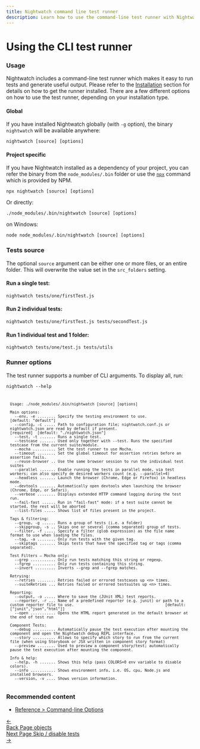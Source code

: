 ```yaml
---
title: Nightwatch command line test runner  
description: Learn how to use the command-line test runner with Nightwatch
---
```


<div class="page-header"><h1>Using the CLI test runner</h1></div>

### Usage
Nightwatch includes a command-line test runner which makes it easy to run tests and generate useful output. Please refer to the [Installation](https://nightwatchjs.org/guide/quickstarts/create-and-run-a-nightwatch-test.html) section for details on how to get the runner installed. There are a few different options on how to use the test runner, depending on your installation type.

#### Global
If you have installed Nightwatch globally (with `-g` option), the binary `nightwatch` will be available anywhere:

<pre><code class="language-bash">nightwatch [source] [options]</code></pre>

#### Project specific
If you have Nightwatch installed as a dependency of your project, you can refer the binary from the `node_modules/.bin` folder or use the [`npx`](https://www.npmjs.com/package/npx) command which is provided by NPM.

<pre><code class="language-bash">npx nightwatch [source] [options]</code></pre>

Or directly:
<pre><code class="language-bash">./node_modules/.bin/nightwatch [source] [options]</code></pre>

on Windows:
<pre><code class="language-bash">node node_modules/.bin/nightwatch [source] [options]</code></pre>

### Tests source
The optional `source` argument can be either one or more files, or an entire folder. This will overwrite the value set in the `src_folders` setting.

#### Run a single test:

<pre><code class="language-bash">nightwatch tests/one/firstTest.js</code></pre>

#### Run 2 individual tests:
<pre><code class="language-bash">nightwatch tests/one/firstTest.js tests/secondTest.js</code></pre>

#### Run 1 individual test and 1 folder:
<pre><code class="language-bash">nightwatch tests/one/test.js tests/utils</code></pre>

### Runner options

The test runner supports a number of CLI arguments. To display all, run:

<pre><code class="language-bash">nightwatch --help</code></pre>

<pre class="hide-indicator" style="font-size: 12px; padding: 10px"><code class="language-bash">
Usage: ./node_modules/.bin/nightwatch [source] [options]

Main options:
  --env, -e ........ Specify the testing environment to use.                                                                                     [default: "default"]
  --config, -c ..... Path to configuration file; nightwatch.conf.js or nightwatch.json are read by default if present.                           [required]  [default: "./nightwatch.json"]
  --test, -t ....... Runs a single test.                                                                                                       
  --testcase ....... Used only together with --test. Runs the specified testcase from the current suite/module.                                
  --mocha .......... Set the test runner to use Mocha.                                                                                         
  --timeout ........ Set the global timeout for assertion retries before an assertion fails.                                                   
  --reuse-browser .. Use the same browser session to run the individual test suites                                                            
  --parallel ....... Enable running the tests in parallel mode, via test workers; can also specify de desired workers count (e.g. --parallel=4)
  --headless ....... Launch the browser (Chrome, Edge or Firefox) in headless mode.                                                            
  --devtools ....... Automatically open devtools when launching the browser (Chrome, Edge, or Safari).                                         
  --verbose ........ Displays extended HTTP command logging during the test run.                                                               
  --fail-fast ...... Run in "fail-fast" mode: if a test suite cannot be started, the rest will be aborted                                      
  --list-files ..... Shows list of files present in the project.                                                                               

Tags & filtering:
  --group, -g ...... Runs a group of tests (i.e. a folder)                                                                                     
  --skipgroup, -s .. Skips one or several (comma separated) group of tests.                                                                    
  --filter, -f ..... Specify a filter (glob expression) as the file name format to use when loading the files.                                 
  --tag, -a ........ Only run tests with the given tag.                                                                                        
  --skiptags ....... Skips tests that have the specified tag or tags (comma separated).                                                        

Test Filters – Mocha only:
  --grep ........... Only run tests matching this string or regexp.                                                                            
  --fgrep .......... Only run tests containing this string.                                                                                    
  --invert ......... Inverts --grep and --fgrep matches.                                                                                       

Retrying:
  --retries ........ Retries failed or errored testcases up &lt;n&gt; times.                                                                         
  --suiteRetries ... Retries failed or errored testsuites up &lt;n&gt; times.                                                                        

Reporting:
  --output, -o ..... Where to save the (JUnit XML) test reports.                                                                               
  --reporter, -r ... Name of a predefined reporter (e.g. junit) or path to a custom reporter file to use.                                        [default: ["junit","json","html"]]
  --open ........... Opens the HTML report generated in the default browser at the end of test run                                             

Component Tests:
  --debug .......... Automatically pause the test execution after mounting the component and open the Nightwatch debug REPL interface.         
  --story .......... Allows to specify which story to run from the current file (when using Storybook or JSX written in component story format)
  --preview ........ Used to preview a component story/test; automatically pause the test execution after mounting the component.              

Info & help:
  --help, -h ....... Shows this help (pass COLORS=0 env variable to disable colors).                                                           
  --info ........... Shows environment info, i.e. OS, cpu, Node.js and installed browsers.                                                     
  --version, -v .... Shows version information.
</code></pre>

### Recommended content
- [Reference > Command-line Options](https://nightwatchjs.org/guide/nightwatch-cli/command-line-options.html)


<div class="doc-pagination pt-40">
  <div class="previous">
    <a href="/guide/using-page-objects/writing-page-specific-commands.html">
      <span>←</span>
        <div class="d-flex flex-column">
          <span class="smallT">Back</span>
          <span class="bigT">Page objects</span>
        </div>
    </a>
  </div>
  <div class="next">
    <a href="/guide/running-tests/skipping-disabling-tests.html">
        <div class="d-flex flex-column">
          <span class="smallT">Next Page</span>
          <span class="bigT">Skip / disable tests</span>
        </div>
        <span>→</span>
    </a>
  </div>
</div>


